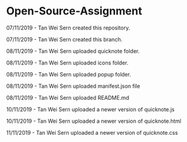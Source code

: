 # Open-Source-Assignment

07/11/2019 - Tan Wei Sern created this repository.

07/11/2019 - Tan Wei Sern created this branch.

08/11/2019 - Tan Wei Sern uploaded quicknote folder.

08/11/2019 - Tan Wei Sern uploaded icons folder.

08/11/2019 - Tan Wei Sern uploaded popup folder.

08/11/2019 - Tan Wei Sern uploaded manifest.json file

08/11/2019 - Tan Wei Sern uploaded README.md

10/11/2019 - Tan Wei Sern uploaded a newer version of quicknote.js

10/11/2019 - Tan Wei Sern uploaded a newer version of quicknote.html

11/11/2019 - Tan Wei Sern uploaded a newer version of quicknote.css
